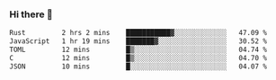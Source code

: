 ### Hi there 👋

<!--
**WShiBin/WShiBin** is a ✨ _special_ ✨ repository because its `README.md` (this file) appears on your GitHub profile.

Here are some ideas to get you started:

- 🔭 I’m currently working on ...
- 🌱 I’m currently learning ...
- 👯 I’m looking to collaborate on ...
- 🤔 I’m looking for help with ...
- 💬 Ask me about ...
- 📫 How to reach me: ...
- 😄 Pronouns: ...
- ⚡ Fun fact: ...
-->

<!--START_SECTION:waka-->

```txt
Rust         2 hrs 2 mins    ███████████▓░░░░░░░░░░░░░   47.09 %
JavaScript   1 hr 19 mins    ███████▓░░░░░░░░░░░░░░░░░   30.52 %
TOML         12 mins         █▒░░░░░░░░░░░░░░░░░░░░░░░   04.74 %
C            12 mins         █▒░░░░░░░░░░░░░░░░░░░░░░░   04.70 %
JSON         10 mins         █░░░░░░░░░░░░░░░░░░░░░░░░   04.07 %
```

<!--END_SECTION:waka-->
